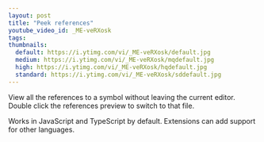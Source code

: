 ```yaml
---
layout: post
title: "Peek references"
youtube_video_id: _ME-veRXosk
tags:
thumbnails:
  default: https://i.ytimg.com/vi/_ME-veRXosk/default.jpg
  medium: https://i.ytimg.com/vi/_ME-veRXosk/mqdefault.jpg
  high: https://i.ytimg.com/vi/_ME-veRXosk/hqdefault.jpg
  standard: https://i.ytimg.com/vi/_ME-veRXosk/sddefault.jpg
---
```


View all the references to a symbol without leaving the current editor. Double click the references preview to switch to that file.

Works in JavaScript and TypeScript by default. Extensions can add support for other languages.
